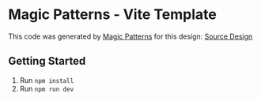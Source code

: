 # Magic Patterns - Vite Template

This code was generated by [Magic Patterns](https://magicpatterns.com) for this design: [Source Design](https://magicpatterns.com/c/2axdsxwbg2afoe79pk3rdg)

## Getting Started

1. Run `npm install`
2. Run `npm run dev`
